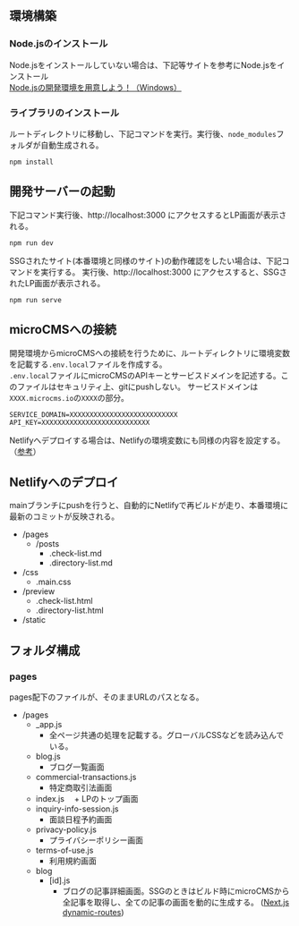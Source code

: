 ## 環境構築
### Node.jsのインストール
Node.jsをインストールしていない場合は、下記等サイトを参考にNode.jsをインストール  
[Node.jsの開発環境を用意しよう！（Windows）](https://prog-8.com/docs/nodejs-env-win)

### ライブラリのインストール
ルートディレクトリに移動し、下記コマンドを実行。実行後、`node_modules`フォルダが自動生成される。
```
npm install
```


## 開発サーバーの起動
下記コマンド実行後、http://localhost:3000 にアクセスするとLP画面が表示される。
```
npm run dev
```

SSGされたサイト(本番環境と同様のサイト)の動作確認をしたい場合は、下記コマンドを実行する。
実行後、http://localhost:3000 にアクセスすると、SSGされたLP画面が表示される。
```
npm run serve
```

## microCMSへの接続
開発環境からmicroCMSへの接続を行うために、ルートディレクトリに環境変数を記載する`.env.local`ファイルを作成する。  
`.env.local`ファイルにmicroCMSのAPIキーとサービスドメインを記述する。このファイルはセキュリティ上、gitにpushしない。
サービスドメインは`XXXX.microcms.io`の`XXXX`の部分。
```:.env.local
SERVICE_DOMAIN=XXXXXXXXXXXXXXXXXXXXXXXXXXX
API_KEY=XXXXXXXXXXXXXXXXXXXXXXXXXXX
```
Netlifyへデプロイする場合は、Netlifyの環境変数にも同様の内容を設定する。（[参考](https://blog.microcms.io/nuxt-microcms-netlify-portfolio/)）


## Netlifyへのデプロイ
mainブランチにpushを行うと、自動的にNetlifyで再ビルドが走り、本番環境に最新のコミットが反映される。

+ /pages
    + /posts
        + .check-list.md
        + .directory-list.md
+ /css
    + .main.css
+ /preview
    + .check-list.html
    + .directory-list.html
+ /static


## フォルダ構成
### pages
pages配下のファイルが、そのままURLのパスとなる。
+ /pages
    + _app.js
      + 全ページ共通の処理を記載する。グローバルCSSなどを読み込んでいる。
    + blog.js
      + ブログ一覧画面
    + commercial-transactions.js
      + 特定商取引法画面
    + index.js
    　+ LPのトップ画面
    + inquiry-info-session.js
      + 面談日程予約画面
    + privacy-policy.js
      + プライバシーポリシー画面
    + terms-of-use.js
      + 利用規約画面
    + blog
      + [id].js
        + ブログの記事詳細画面。SSGのときはビルド時にmicroCMSから全記事を取得し、全ての記事の画面を動的に生成する。
          ([Next.js dynamic-routes](https://nextjs.org/docs/routing/dynamic-routes))






